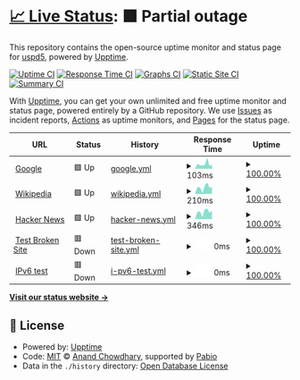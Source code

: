 # [📈 Live Status](https://demo.upptime.js.org): <!--live status--> **🟧 Partial outage**

This repository contains the open-source uptime monitor and status page for [uspd5](https://demo.upptime.js.org), powered by [Upptime](https://github.com/upptime/upptime).

[![Uptime CI](https://github.com/uspd5/stats/workflows/Uptime%20CI/badge.svg)](https://github.com/uspd5/stats/actions?query=workflow%3A%22Uptime+CI%22)
[![Response Time CI](https://github.com/uspd5/stats/workflows/Response%20Time%20CI/badge.svg)](https://github.com/uspd5/stats/actions?query=workflow%3A%22Response+Time+CI%22)
[![Graphs CI](https://github.com/uspd5/stats/workflows/Graphs%20CI/badge.svg)](https://github.com/uspd5/stats/actions?query=workflow%3A%22Graphs+CI%22)
[![Static Site CI](https://github.com/uspd5/stats/workflows/Static%20Site%20CI/badge.svg)](https://github.com/uspd5/stats/actions?query=workflow%3A%22Static+Site+CI%22)
[![Summary CI](https://github.com/uspd5/stats/workflows/Summary%20CI/badge.svg)](https://github.com/uspd5/stats/actions?query=workflow%3A%22Summary+CI%22)

With [Upptime](https://upptime.js.org), you can get your own unlimited and free uptime monitor and status page, powered entirely by a GitHub repository. We use [Issues](https://github.com/uspd5/stats/issues) as incident reports, [Actions](https://github.com/uspd5/stats/actions) as uptime monitors, and [Pages](https://demo.upptime.js.org) for the status page.

<!--start: status pages-->
<!-- This summary is generated by Upptime (https://github.com/upptime/upptime) -->
<!-- Do not edit this manually, your changes will be overwritten -->
<!-- prettier-ignore -->
| URL | Status | History | Response Time | Uptime |
| --- | ------ | ------- | ------------- | ------ |
| <img alt="" src="https://icons.duckduckgo.com/ip3/www.google.com.ico" height="13"> [Google](https://www.google.com) | 🟩 Up | [google.yml](https://github.com/uspd5/stats/commits/HEAD/history/google.yml) | <details><summary><img alt="Response time graph" src="./graphs/google/response-time-week.png" height="20"> 103ms</summary><br><a href="https://uspd5.github.io/history/google"><img alt="Response time 90" src="https://img.shields.io/endpoint?url=https%3A%2F%2Fraw.githubusercontent.com%2Fuspd5%2Fstats%2FHEAD%2Fapi%2Fgoogle%2Fresponse-time.json"></a><br><a href="https://uspd5.github.io/history/google"><img alt="24-hour response time 98" src="https://img.shields.io/endpoint?url=https%3A%2F%2Fraw.githubusercontent.com%2Fuspd5%2Fstats%2FHEAD%2Fapi%2Fgoogle%2Fresponse-time-day.json"></a><br><a href="https://uspd5.github.io/history/google"><img alt="7-day response time 103" src="https://img.shields.io/endpoint?url=https%3A%2F%2Fraw.githubusercontent.com%2Fuspd5%2Fstats%2FHEAD%2Fapi%2Fgoogle%2Fresponse-time-week.json"></a><br><a href="https://uspd5.github.io/history/google"><img alt="30-day response time 90" src="https://img.shields.io/endpoint?url=https%3A%2F%2Fraw.githubusercontent.com%2Fuspd5%2Fstats%2FHEAD%2Fapi%2Fgoogle%2Fresponse-time-month.json"></a><br><a href="https://uspd5.github.io/history/google"><img alt="1-year response time 90" src="https://img.shields.io/endpoint?url=https%3A%2F%2Fraw.githubusercontent.com%2Fuspd5%2Fstats%2FHEAD%2Fapi%2Fgoogle%2Fresponse-time-year.json"></a></details> | <details><summary><a href="https://uspd5.github.io/history/google">100.00%</a></summary><a href="https://uspd5.github.io/history/google"><img alt="All-time uptime 100.00%" src="https://img.shields.io/endpoint?url=https%3A%2F%2Fraw.githubusercontent.com%2Fuspd5%2Fstats%2FHEAD%2Fapi%2Fgoogle%2Fuptime.json"></a><br><a href="https://uspd5.github.io/history/google"><img alt="24-hour uptime 100.00%" src="https://img.shields.io/endpoint?url=https%3A%2F%2Fraw.githubusercontent.com%2Fuspd5%2Fstats%2FHEAD%2Fapi%2Fgoogle%2Fuptime-day.json"></a><br><a href="https://uspd5.github.io/history/google"><img alt="7-day uptime 100.00%" src="https://img.shields.io/endpoint?url=https%3A%2F%2Fraw.githubusercontent.com%2Fuspd5%2Fstats%2FHEAD%2Fapi%2Fgoogle%2Fuptime-week.json"></a><br><a href="https://uspd5.github.io/history/google"><img alt="30-day uptime 100.00%" src="https://img.shields.io/endpoint?url=https%3A%2F%2Fraw.githubusercontent.com%2Fuspd5%2Fstats%2FHEAD%2Fapi%2Fgoogle%2Fuptime-month.json"></a><br><a href="https://uspd5.github.io/history/google"><img alt="1-year uptime 100.00%" src="https://img.shields.io/endpoint?url=https%3A%2F%2Fraw.githubusercontent.com%2Fuspd5%2Fstats%2FHEAD%2Fapi%2Fgoogle%2Fuptime-year.json"></a></details>
| <img alt="" src="https://icons.duckduckgo.com/ip3/en.wikipedia.org.ico" height="13"> [Wikipedia](https://en.wikipedia.org) | 🟩 Up | [wikipedia.yml](https://github.com/uspd5/stats/commits/HEAD/history/wikipedia.yml) | <details><summary><img alt="Response time graph" src="./graphs/wikipedia/response-time-week.png" height="20"> 210ms</summary><br><a href="https://uspd5.github.io/history/wikipedia"><img alt="Response time 216" src="https://img.shields.io/endpoint?url=https%3A%2F%2Fraw.githubusercontent.com%2Fuspd5%2Fstats%2FHEAD%2Fapi%2Fwikipedia%2Fresponse-time.json"></a><br><a href="https://uspd5.github.io/history/wikipedia"><img alt="24-hour response time 242" src="https://img.shields.io/endpoint?url=https%3A%2F%2Fraw.githubusercontent.com%2Fuspd5%2Fstats%2FHEAD%2Fapi%2Fwikipedia%2Fresponse-time-day.json"></a><br><a href="https://uspd5.github.io/history/wikipedia"><img alt="7-day response time 210" src="https://img.shields.io/endpoint?url=https%3A%2F%2Fraw.githubusercontent.com%2Fuspd5%2Fstats%2FHEAD%2Fapi%2Fwikipedia%2Fresponse-time-week.json"></a><br><a href="https://uspd5.github.io/history/wikipedia"><img alt="30-day response time 197" src="https://img.shields.io/endpoint?url=https%3A%2F%2Fraw.githubusercontent.com%2Fuspd5%2Fstats%2FHEAD%2Fapi%2Fwikipedia%2Fresponse-time-month.json"></a><br><a href="https://uspd5.github.io/history/wikipedia"><img alt="1-year response time 216" src="https://img.shields.io/endpoint?url=https%3A%2F%2Fraw.githubusercontent.com%2Fuspd5%2Fstats%2FHEAD%2Fapi%2Fwikipedia%2Fresponse-time-year.json"></a></details> | <details><summary><a href="https://uspd5.github.io/history/wikipedia">100.00%</a></summary><a href="https://uspd5.github.io/history/wikipedia"><img alt="All-time uptime 100.00%" src="https://img.shields.io/endpoint?url=https%3A%2F%2Fraw.githubusercontent.com%2Fuspd5%2Fstats%2FHEAD%2Fapi%2Fwikipedia%2Fuptime.json"></a><br><a href="https://uspd5.github.io/history/wikipedia"><img alt="24-hour uptime 100.00%" src="https://img.shields.io/endpoint?url=https%3A%2F%2Fraw.githubusercontent.com%2Fuspd5%2Fstats%2FHEAD%2Fapi%2Fwikipedia%2Fuptime-day.json"></a><br><a href="https://uspd5.github.io/history/wikipedia"><img alt="7-day uptime 100.00%" src="https://img.shields.io/endpoint?url=https%3A%2F%2Fraw.githubusercontent.com%2Fuspd5%2Fstats%2FHEAD%2Fapi%2Fwikipedia%2Fuptime-week.json"></a><br><a href="https://uspd5.github.io/history/wikipedia"><img alt="30-day uptime 100.00%" src="https://img.shields.io/endpoint?url=https%3A%2F%2Fraw.githubusercontent.com%2Fuspd5%2Fstats%2FHEAD%2Fapi%2Fwikipedia%2Fuptime-month.json"></a><br><a href="https://uspd5.github.io/history/wikipedia"><img alt="1-year uptime 100.00%" src="https://img.shields.io/endpoint?url=https%3A%2F%2Fraw.githubusercontent.com%2Fuspd5%2Fstats%2FHEAD%2Fapi%2Fwikipedia%2Fuptime-year.json"></a></details>
| <img alt="" src="https://icons.duckduckgo.com/ip3/news.ycombinator.com.ico" height="13"> [Hacker News](https://news.ycombinator.com) | 🟩 Up | [hacker-news.yml](https://github.com/uspd5/stats/commits/HEAD/history/hacker-news.yml) | <details><summary><img alt="Response time graph" src="./graphs/hacker-news/response-time-week.png" height="20"> 346ms</summary><br><a href="https://uspd5.github.io/history/hacker-news"><img alt="Response time 293" src="https://img.shields.io/endpoint?url=https%3A%2F%2Fraw.githubusercontent.com%2Fuspd5%2Fstats%2FHEAD%2Fapi%2Fhacker-news%2Fresponse-time.json"></a><br><a href="https://uspd5.github.io/history/hacker-news"><img alt="24-hour response time 103" src="https://img.shields.io/endpoint?url=https%3A%2F%2Fraw.githubusercontent.com%2Fuspd5%2Fstats%2FHEAD%2Fapi%2Fhacker-news%2Fresponse-time-day.json"></a><br><a href="https://uspd5.github.io/history/hacker-news"><img alt="7-day response time 346" src="https://img.shields.io/endpoint?url=https%3A%2F%2Fraw.githubusercontent.com%2Fuspd5%2Fstats%2FHEAD%2Fapi%2Fhacker-news%2Fresponse-time-week.json"></a><br><a href="https://uspd5.github.io/history/hacker-news"><img alt="30-day response time 292" src="https://img.shields.io/endpoint?url=https%3A%2F%2Fraw.githubusercontent.com%2Fuspd5%2Fstats%2FHEAD%2Fapi%2Fhacker-news%2Fresponse-time-month.json"></a><br><a href="https://uspd5.github.io/history/hacker-news"><img alt="1-year response time 293" src="https://img.shields.io/endpoint?url=https%3A%2F%2Fraw.githubusercontent.com%2Fuspd5%2Fstats%2FHEAD%2Fapi%2Fhacker-news%2Fresponse-time-year.json"></a></details> | <details><summary><a href="https://uspd5.github.io/history/hacker-news">100.00%</a></summary><a href="https://uspd5.github.io/history/hacker-news"><img alt="All-time uptime 100.00%" src="https://img.shields.io/endpoint?url=https%3A%2F%2Fraw.githubusercontent.com%2Fuspd5%2Fstats%2FHEAD%2Fapi%2Fhacker-news%2Fuptime.json"></a><br><a href="https://uspd5.github.io/history/hacker-news"><img alt="24-hour uptime 100.00%" src="https://img.shields.io/endpoint?url=https%3A%2F%2Fraw.githubusercontent.com%2Fuspd5%2Fstats%2FHEAD%2Fapi%2Fhacker-news%2Fuptime-day.json"></a><br><a href="https://uspd5.github.io/history/hacker-news"><img alt="7-day uptime 100.00%" src="https://img.shields.io/endpoint?url=https%3A%2F%2Fraw.githubusercontent.com%2Fuspd5%2Fstats%2FHEAD%2Fapi%2Fhacker-news%2Fuptime-week.json"></a><br><a href="https://uspd5.github.io/history/hacker-news"><img alt="30-day uptime 100.00%" src="https://img.shields.io/endpoint?url=https%3A%2F%2Fraw.githubusercontent.com%2Fuspd5%2Fstats%2FHEAD%2Fapi%2Fhacker-news%2Fuptime-month.json"></a><br><a href="https://uspd5.github.io/history/hacker-news"><img alt="1-year uptime 100.00%" src="https://img.shields.io/endpoint?url=https%3A%2F%2Fraw.githubusercontent.com%2Fuspd5%2Fstats%2FHEAD%2Fapi%2Fhacker-news%2Fuptime-year.json"></a></details>
| <img alt="" src="https://icons.duckduckgo.com/ip3/thissitedoesnotexist.koj.co.ico" height="13"> [Test Broken Site](https://thissitedoesnotexist.koj.co) | 🟥 Down | [test-broken-site.yml](https://github.com/uspd5/stats/commits/HEAD/history/test-broken-site.yml) | <details><summary><img alt="Response time graph" src="./graphs/test-broken-site/response-time-week.png" height="20"> 0ms</summary><br><a href="https://uspd5.github.io/history/test-broken-site"><img alt="Response time 0" src="https://img.shields.io/endpoint?url=https%3A%2F%2Fraw.githubusercontent.com%2Fuspd5%2Fstats%2FHEAD%2Fapi%2Ftest-broken-site%2Fresponse-time.json"></a><br><a href="https://uspd5.github.io/history/test-broken-site"><img alt="24-hour response time 0" src="https://img.shields.io/endpoint?url=https%3A%2F%2Fraw.githubusercontent.com%2Fuspd5%2Fstats%2FHEAD%2Fapi%2Ftest-broken-site%2Fresponse-time-day.json"></a><br><a href="https://uspd5.github.io/history/test-broken-site"><img alt="7-day response time 0" src="https://img.shields.io/endpoint?url=https%3A%2F%2Fraw.githubusercontent.com%2Fuspd5%2Fstats%2FHEAD%2Fapi%2Ftest-broken-site%2Fresponse-time-week.json"></a><br><a href="https://uspd5.github.io/history/test-broken-site"><img alt="30-day response time 0" src="https://img.shields.io/endpoint?url=https%3A%2F%2Fraw.githubusercontent.com%2Fuspd5%2Fstats%2FHEAD%2Fapi%2Ftest-broken-site%2Fresponse-time-month.json"></a><br><a href="https://uspd5.github.io/history/test-broken-site"><img alt="1-year response time 0" src="https://img.shields.io/endpoint?url=https%3A%2F%2Fraw.githubusercontent.com%2Fuspd5%2Fstats%2FHEAD%2Fapi%2Ftest-broken-site%2Fresponse-time-year.json"></a></details> | <details><summary><a href="https://uspd5.github.io/history/test-broken-site">100.00%</a></summary><a href="https://uspd5.github.io/history/test-broken-site"><img alt="All-time uptime 100.00%" src="https://img.shields.io/endpoint?url=https%3A%2F%2Fraw.githubusercontent.com%2Fuspd5%2Fstats%2FHEAD%2Fapi%2Ftest-broken-site%2Fuptime.json"></a><br><a href="https://uspd5.github.io/history/test-broken-site"><img alt="24-hour uptime 100.00%" src="https://img.shields.io/endpoint?url=https%3A%2F%2Fraw.githubusercontent.com%2Fuspd5%2Fstats%2FHEAD%2Fapi%2Ftest-broken-site%2Fuptime-day.json"></a><br><a href="https://uspd5.github.io/history/test-broken-site"><img alt="7-day uptime 100.00%" src="https://img.shields.io/endpoint?url=https%3A%2F%2Fraw.githubusercontent.com%2Fuspd5%2Fstats%2FHEAD%2Fapi%2Ftest-broken-site%2Fuptime-week.json"></a><br><a href="https://uspd5.github.io/history/test-broken-site"><img alt="30-day uptime 100.00%" src="https://img.shields.io/endpoint?url=https%3A%2F%2Fraw.githubusercontent.com%2Fuspd5%2Fstats%2FHEAD%2Fapi%2Ftest-broken-site%2Fuptime-month.json"></a><br><a href="https://uspd5.github.io/history/test-broken-site"><img alt="1-year uptime 100.00%" src="https://img.shields.io/endpoint?url=https%3A%2F%2Fraw.githubusercontent.com%2Fuspd5%2Fstats%2FHEAD%2Fapi%2Ftest-broken-site%2Fuptime-year.json"></a></details>
| <img alt="" src="https://icons.duckduckgo.com/ip3/null.ico" height="13"> [IPv6 test](forwardemail.net) | 🟥 Down | [i-pv6-test.yml](https://github.com/uspd5/stats/commits/HEAD/history/i-pv6-test.yml) | <details><summary><img alt="Response time graph" src="./graphs/i-pv6-test/response-time-week.png" height="20"> 0ms</summary><br><a href="https://uspd5.github.io/history/i-pv6-test"><img alt="Response time 0" src="https://img.shields.io/endpoint?url=https%3A%2F%2Fraw.githubusercontent.com%2Fuspd5%2Fstats%2FHEAD%2Fapi%2Fi-pv6-test%2Fresponse-time.json"></a><br><a href="https://uspd5.github.io/history/i-pv6-test"><img alt="24-hour response time 0" src="https://img.shields.io/endpoint?url=https%3A%2F%2Fraw.githubusercontent.com%2Fuspd5%2Fstats%2FHEAD%2Fapi%2Fi-pv6-test%2Fresponse-time-day.json"></a><br><a href="https://uspd5.github.io/history/i-pv6-test"><img alt="7-day response time 0" src="https://img.shields.io/endpoint?url=https%3A%2F%2Fraw.githubusercontent.com%2Fuspd5%2Fstats%2FHEAD%2Fapi%2Fi-pv6-test%2Fresponse-time-week.json"></a><br><a href="https://uspd5.github.io/history/i-pv6-test"><img alt="30-day response time 0" src="https://img.shields.io/endpoint?url=https%3A%2F%2Fraw.githubusercontent.com%2Fuspd5%2Fstats%2FHEAD%2Fapi%2Fi-pv6-test%2Fresponse-time-month.json"></a><br><a href="https://uspd5.github.io/history/i-pv6-test"><img alt="1-year response time 0" src="https://img.shields.io/endpoint?url=https%3A%2F%2Fraw.githubusercontent.com%2Fuspd5%2Fstats%2FHEAD%2Fapi%2Fi-pv6-test%2Fresponse-time-year.json"></a></details> | <details><summary><a href="https://uspd5.github.io/history/i-pv6-test">100.00%</a></summary><a href="https://uspd5.github.io/history/i-pv6-test"><img alt="All-time uptime 100.00%" src="https://img.shields.io/endpoint?url=https%3A%2F%2Fraw.githubusercontent.com%2Fuspd5%2Fstats%2FHEAD%2Fapi%2Fi-pv6-test%2Fuptime.json"></a><br><a href="https://uspd5.github.io/history/i-pv6-test"><img alt="24-hour uptime 100.00%" src="https://img.shields.io/endpoint?url=https%3A%2F%2Fraw.githubusercontent.com%2Fuspd5%2Fstats%2FHEAD%2Fapi%2Fi-pv6-test%2Fuptime-day.json"></a><br><a href="https://uspd5.github.io/history/i-pv6-test"><img alt="7-day uptime 100.00%" src="https://img.shields.io/endpoint?url=https%3A%2F%2Fraw.githubusercontent.com%2Fuspd5%2Fstats%2FHEAD%2Fapi%2Fi-pv6-test%2Fuptime-week.json"></a><br><a href="https://uspd5.github.io/history/i-pv6-test"><img alt="30-day uptime 100.00%" src="https://img.shields.io/endpoint?url=https%3A%2F%2Fraw.githubusercontent.com%2Fuspd5%2Fstats%2FHEAD%2Fapi%2Fi-pv6-test%2Fuptime-month.json"></a><br><a href="https://uspd5.github.io/history/i-pv6-test"><img alt="1-year uptime 100.00%" src="https://img.shields.io/endpoint?url=https%3A%2F%2Fraw.githubusercontent.com%2Fuspd5%2Fstats%2FHEAD%2Fapi%2Fi-pv6-test%2Fuptime-year.json"></a></details>

<!--end: status pages-->

[**Visit our status website →**](https://demo.upptime.js.org)

## 📄 License

- Powered by: [Upptime](https://github.com/upptime/upptime)
- Code: [MIT](./LICENSE) © [Anand Chowdhary](https://anandchowdhary.com), supported by [Pabio](https://pabio.com)
- Data in the `./history` directory: [Open Database License](https://opendatacommons.org/licenses/odbl/1-0/)
